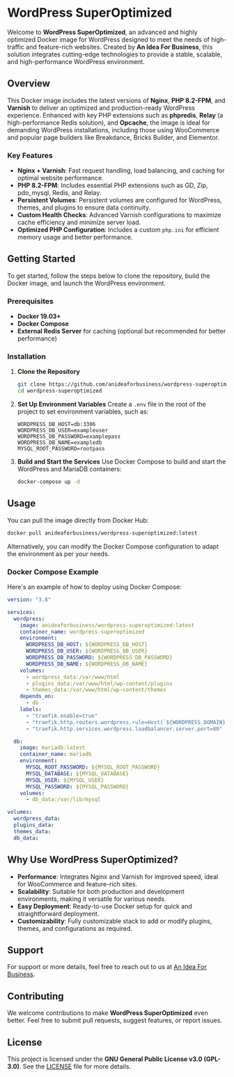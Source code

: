 # WordPress SuperOptimized

Welcome to **WordPress SuperOptimized**, an advanced and highly optimized Docker image for WordPress designed to meet the needs of high-traffic and feature-rich websites. Created by **An Idea For Business**, this solution integrates cutting-edge technologies to provide a stable, scalable, and high-performance WordPress environment.

## Overview

This Docker image includes the latest versions of **Nginx**, **PHP 8.2-FPM**, and **Varnish** to deliver an optimized and production-ready WordPress experience. Enhanced with key PHP extensions such as **phpredis**, **Relay** (a high-performance Redis solution), and **Opcache**, the image is ideal for demanding WordPress installations, including those using WooCommerce and popular page builders like Breakdance, Bricks Builder, and Elementor.

### Key Features

- **Nginx + Varnish**: Fast request handling, load balancing, and caching for optimal website performance.
- **PHP 8.2-FPM**: Includes essential PHP extensions such as GD, Zip, pdo_mysql, Redis, and Relay.
- **Persistent Volumes**: Persistent volumes are configured for WordPress, themes, and plugins to ensure data continuity.
- **Custom Health Checks**: Advanced Varnish configurations to maximize cache efficiency and minimize server load.
- **Optimized PHP Configuration**: Includes a custom `php.ini` for efficient memory usage and better performance.

## Getting Started

To get started, follow the steps below to clone the repository, build the Docker image, and launch the WordPress environment.

### Prerequisites

- **Docker 19.03+**
- **Docker Compose**
- **External Redis Server** for caching (optional but recommended for better performance)

### Installation

1. **Clone the Repository**

   ```bash
   git clone https://github.com/anideaforbusiness/wordpress-superoptimized.git
   cd wordpress-superoptimized
   ```

2. **Set Up Environment Variables**
   Create a `.env` file in the root of the project to set environment variables, such as:

   ```
   WORDPRESS_DB_HOST=db:3306
   WORDPRESS_DB_USER=exampleuser
   WORDPRESS_DB_PASSWORD=examplepass
   WORDPRESS_DB_NAME=exampledb
   MYSQL_ROOT_PASSWORD=rootpass
   ```

3. **Build and Start the Services**
   Use Docker Compose to build and start the WordPress and MariaDB containers:
   ```bash
   docker-compose up -d
   ```

## Usage

You can pull the image directly from Docker Hub:

```bash
docker pull anideaforbusiness/wordpress-superoptimized:latest
```

Alternatively, you can modify the Docker Compose configuration to adapt the environment as per your needs.

### Docker Compose Example

Here's an example of how to deploy using Docker Compose:

```yaml
version: "3.8"

services:
  wordpress:
    image: anideaforbusiness/wordpress-superoptimized:latest
    container_name: wordpress-superoptimized
    environment:
      WORDPRESS_DB_HOST: ${WORDPRESS_DB_HOST}
      WORDPRESS_DB_USER: ${WORDPRESS_DB_USER}
      WORDPRESS_DB_PASSWORD: ${WORDPRESS_DB_PASSWORD}
      WORDPRESS_DB_NAME: ${WORDPRESS_DB_NAME}
    volumes:
      - wordpress_data:/var/www/html
      - plugins_data:/var/www/html/wp-content/plugins
      - themes_data:/var/www/html/wp-content/themes
    depends_on:
      - db
    labels:
      - "traefik.enable=true"
      - "traefik.http.routers.wordpress.rule=Host(`${WORDPRESS_DOMAIN}`)"
      - "traefik.http.services.wordpress.loadbalancer.server.port=80"

  db:
    image: mariadb:latest
    container_name: mariadb
    environment:
      MYSQL_ROOT_PASSWORD: ${MYSQL_ROOT_PASSWORD}
      MYSQL_DATABASE: ${MYSQL_DATABASE}
      MYSQL_USER: ${MYSQL_USER}
      MYSQL_PASSWORD: ${MYSQL_PASSWORD}
    volumes:
      - db_data:/var/lib/mysql

volumes:
  wordpress_data:
  plugins_data:
  themes_data:
  db_data:
```

## Why Use WordPress SuperOptimized?

- **Performance**: Integrates Nginx and Varnish for improved speed, ideal for WooCommerce and feature-rich sites.
- **Scalability**: Suitable for both production and development environments, making it versatile for various needs.
- **Easy Deployment**: Ready-to-use Docker setup for quick and straightforward deployment.
- **Customizability**: Fully customizable stack to add or modify plugins, themes, and configurations as required.

## Support

For support or more details, feel free to reach out to us at [An Idea For Business](https://www.aifb.ch).

## Contributing

We welcome contributions to make **WordPress SuperOptimized** even better. Feel free to submit pull requests, suggest features, or report issues.

## License

This project is licensed under the **GNU General Public License v3.0 (GPL-3.0)**. See the [LICENSE](LICENSE) file for more details.
